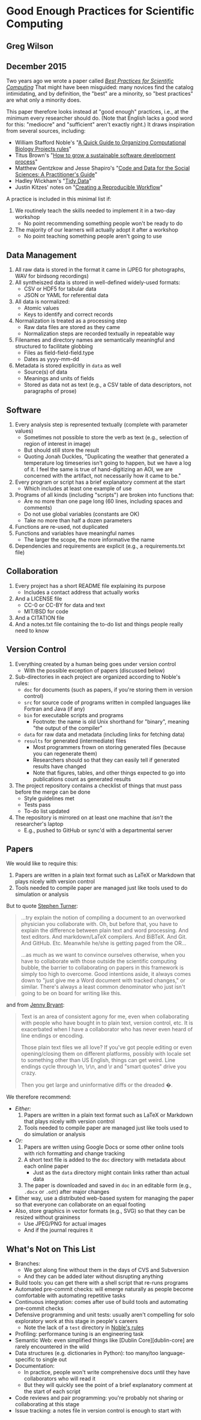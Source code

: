 ---
---
# Good Enough Practices for Scientific Computing

## Greg Wilson

## December 2015

Two years ago we wrote a paper called
*[Best Practices for Scientific Computing][best-practices]*
That might have been misguided:
many novices find the catalog intimidating,
and by definition,
the "best" are a minority,
so "best practices" are what only a minority does.

This paper therefore looks instead at "good enough" practices,
i.e.,
at the minimum every researcher should do.
(Note that English lacks a good word for this:
"mediocre" and "sufficient" aren't exactly right.)
It draws inspiration from several sources, including:

*   William Stafford Noble's
    "[A Quick Guide to Organizing Computational Biology Projects rules][noble-rules]"
*   Titus Brown's
    "[How to grow a sustainable software development process][brown-sustainable]"
*   Matthew Gentzkow and Jesse Shapiro's
    "[Code and Data for the Social Sciences: A Practitioner's Guide][gentzkow-shapiro]"
*   Hadley Wickham's
    "[Tidy Data][wickham-tidy]"
*   Justin Kitzes' notes on
    "[Creating a Reproducible Workflow][kitzes-reproducible]"

A practice is included in this minimal list if:

1.  We routinely teach the skills needed to implement it in a two-day workshop
    *   No point recommending something people won't be ready to do
2.  The majority of our learners will actually adopt it after a workshop
    *   No point teaching something people aren't going to use

## Data Management

1.  All raw data is stored in the format it came in (JPEG for photographs, WAV for birdsong recordings)
2.  All syntheiszed data is stored in well-defined widely-used formats:
    *   CSV or HDF5 for tabular data
    *   JSON or YAML for referential data
3.  All data is normalized:
    *   Atomic values
    *   Keys to identify and correct records
4.  Normalization is treated as a processing step
    *   Raw data files are stored as they came
    *   Normalization steps are recorded textually in repeatable way
5.  Filenames and directory names are semantically meaningful and structured to facilitate globbing
    *   Files as field-field-field.type
    *   Dates as yyyy-mm-dd
6.  Metadata is stored explicitly in `data` as well
    *   Source(s) of data
    *   Meanings and units of fields
    *   Stored as data not as text (e.g., a CSV table of data descriptors, not paragraphs of prose)

## Software

1.  Every analysis step is represented textually (complete with parameter values)
    *   Sometimes not possible to store the verb as text (e.g., selection of region of interest in image)
    *   But should still store the result
    *   Quoting Jonah Duckles,
        "Duplicating the weather that generated a temperature log timeseries isn't going to happen, but we have a log of it.
        I feel the same is true of hand-digitizing an AOI, we are concerned with the artifact, not necessarily how it came to be."
2.  Every program or script has a brief explanatory comment at the start
    *   Which includes at least one example of use
3.  Programs of all kinds (including "scripts") are broken into functions that:
    *   Are no more than one page long (60 lines, including spaces and comments)
    *   Do not use global variables (constants are OK)
    *   Take no more than half a dozen parameters
4.  Functions are re-used, not duplicated
5.  Functions and variables have meaningful names
    *   The larger the scope, the more informative the name
6.  Dependencies and requirements are explicit (e.g., a requirements.txt file)

## Collaboration

1.  Every project has a short README file explaining its purpose
    *   Includes a contact address that actually works
2.  And a LICENSE file
    *   CC-0 or CC-BY for data and text
    *   MIT/BSD for code
3.  And a CITATION file
4.  And a notes.txt file containing the to-do list and things people really need to know

## Version Control

1.  Everything created by a human being goes under version control
    *   With the possible exception of papers (discussed below)
2.  Sub-directories in each project are organized according to Noble's rules:
    *   `doc` for documents (such as papers, if you're storing them in version control)
    *   `src` for source code of programs written in compiled languages like Fortran and Java (if any)
    *   `bin` for executable scripts and programs
        *   Footnote: the name is old Unix shorthand for "binary", meaning "the output of the compiler"
    *   `data` for raw data and metadata (including links for fetching data)
    *   `results` for generated (intermediate) files
        *   Most programmers frown on storing generated files (because you can regenerate them)
        *   Researchers should so that they can easily tell if generated results have changed
        *   Note that figures, tables, and other things expected to go into publications count as generated results
3.  The project repository contains a checklist of things that must pass before the merge can be done
    *   Style guidelines met
    *   Tests pass
    *   To-do list updated
4.  The repository is mirrored on at least one machine that *isn't* the researcher's laptop
    *   E.g., pushed to GitHub or sync'd with a departmental server

## Papers

We would like to require this:

1.  Papers are written in a plain text format such as LaTeX or Markdown that plays nicely with version control
2.  Tools needed to compile paper are managed just like tools used to do simulation or analysis

But to quote [Stephen Turner][turner-rebuttal]:

> ...try explain the notion of compiling a document to an overworked physician you collaborate with.
> Oh, but before that, you have to explain the difference between plain text and word processing.
> And text editors.
> And markdown/LaTeX compilers.
> And BiBTeX.
> And Git.
> And GitHub. Etc.
> Meanwhile he/she is getting paged from the OR...
>
> ...as much as we want to convince ourselves otherwise,
> when you have to collaborate with those outside the scientific computing bubble,
> the barrier to collaborating on papers in this framework is simply too high to overcome.
> Good intentions aside,
> it always comes down to "just give me a Word document with tracked changes," or similar.
> There's always a least common denominator who just isn't going to be on board for writing like this.

and from [Jenny Bryant][bryant-rebuttal]:

> Text is an area of consistent agony for me,
> even when collaborating with people who have bought in to plain text,
> version control, etc.
> It is exacerbated when I have a collaborator who has never even heard of line endings or encoding.
>
> Those plain text files we all love?
> If you've got people editing or even opening/closing them on different platforms,
> possibly with locale set to something other than US English,
> things can get weird.
> Line endings cycle through \n, \r\n, and \r and "smart quotes" drive you crazy.
>
> Then you get large and uninformative diffs or the dreaded �.

We therefore recommend:

*   *Either:*
    1.  Papers are written in a plain text format such as LaTeX or Markdown that plays nicely with version control
    2.  Tools needed to compile paper are managed just like tools used to do simulation or analysis
*   *Or:*
    1.  Papers are written using Google Docs or some other online tools with rich formatting and change tracking
    2.  A short text file is added to the `doc` directory with metadata about each online paper
        *   Just as the `data` directory might contain links rather than actual data
    3.  The paper is downloaded and saved in `doc` in an editable form (e.g., `.docx` or `.odt`) after major changes
*   Either way, use a distributed web-based system for managing the paper so that everyone can collaborate on an equal footing
*   Also, store graphics in vector formats (e.g., SVG) so that they can be resized without graininess
    *   Use JPEG/PNG for actual images
    *   And if the journal requires it

## What's Not on This List

*   Branches:
    *   We got along fine without them in the days of CVS and Subversion
    *   And they can be added later without disrupting anything
*   Build tools: you can get there with a shell script that re-runs programs
*   Automated pre-commit checks: will emerge naturally as people become comfortable with automating repetitive tasks
*   Continuous integration: comes after use of build tools and automating pre-commit checks
*   Defensive programming and unit tests: usually aren't compelling for solo exploratory work at this stage in people's careers
    *   Note the lack of a `test` directory in [Noble's rules][noble-rules]
*   Profiling: performance tuning is an engineering task
*   Semantic Web: even simplified things like [Dublin Core][dublin-core] are rarely encountered in the wild
*   Data structures (e.g. dictionaries in Python): too many/too language-specific to single out
*   Documentation:
    *   In practice, people won't write comprehensive docs until they have collaborators who will read it
    *   But they will quickly see the point of a brief explanatory comment at the start of each script
*   Code reviews and pair programming: you're probably not sharing or collaborating at this stage
*   Issue tracking: a notes file in version control is enough to start with

[best-practices]: http://journals.plos.org/plosbiology/article?id=10.1371/journal.pbio.1001745
[brown-sustainable]: http://ivory.idyll.org/blog/2015-growing-sustainable-software-development-process.html
[bryant-rebuttal]: https://github.com/swcarpentry/good-enough-practices-in-scientific-computing/issues/10#issue-117003028
[dubin-core]: http://dublincore.org/
[gentzkow-shapiro]: https://people.stanford.edu/gentzkow/sites/default/files/codeanddata.pdf
[kitzes-reproducible]: http://datasci.kitzes.com/lessons/python/reproducible_workflow.html
[noble-rules]: http://journals.plos.org/ploscompbiol/article?id=10.1371/journal.pcbi.1000424
[turner-rebuttal]: https://github.com/swcarpentry/good-enough-practices-in-scientific-computing/issues/2#issue-116784345
[wickham-tidy]: http://vita.had.co.nz/papers/tidy-data.pdf
